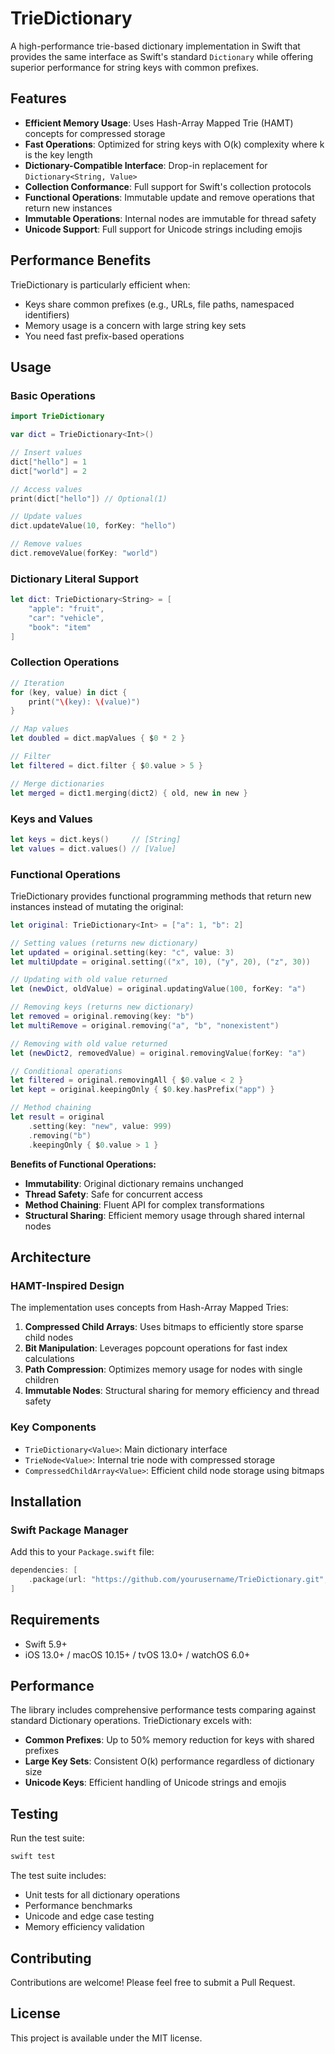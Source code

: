 # TrieDictionary

A high-performance trie-based dictionary implementation in Swift that provides the same interface as Swift's standard `Dictionary` while offering superior performance for string keys with common prefixes.

## Features

- **Efficient Memory Usage**: Uses Hash-Array Mapped Trie (HAMT) concepts for compressed storage
- **Fast Operations**: Optimized for string keys with O(k) complexity where k is the key length
- **Dictionary-Compatible Interface**: Drop-in replacement for `Dictionary<String, Value>`
- **Collection Conformance**: Full support for Swift's collection protocols
- **Functional Operations**: Immutable update and remove operations that return new instances
- **Immutable Operations**: Internal nodes are immutable for thread safety
- **Unicode Support**: Full support for Unicode strings including emojis

## Performance Benefits

TrieDictionary is particularly efficient when:
- Keys share common prefixes (e.g., URLs, file paths, namespaced identifiers)
- Memory usage is a concern with large string key sets
- You need fast prefix-based operations

## Usage

### Basic Operations

```swift
import TrieDictionary

var dict = TrieDictionary<Int>()

// Insert values
dict["hello"] = 1
dict["world"] = 2

// Access values
print(dict["hello"]) // Optional(1)

// Update values
dict.updateValue(10, forKey: "hello")

// Remove values
dict.removeValue(forKey: "world")
```

### Dictionary Literal Support

```swift
let dict: TrieDictionary<String> = [
    "apple": "fruit",
    "car": "vehicle",
    "book": "item"
]
```

### Collection Operations

```swift
// Iteration
for (key, value) in dict {
    print("\(key): \(value)")
}

// Map values
let doubled = dict.mapValues { $0 * 2 }

// Filter
let filtered = dict.filter { $0.value > 5 }

// Merge dictionaries
let merged = dict1.merging(dict2) { old, new in new }
```

### Keys and Values

```swift
let keys = dict.keys()     // [String]
let values = dict.values() // [Value]
```

### Functional Operations

TrieDictionary provides functional programming methods that return new instances instead of mutating the original:

```swift
let original: TrieDictionary<Int> = ["a": 1, "b": 2]

// Setting values (returns new dictionary)
let updated = original.setting(key: "c", value: 3)
let multiUpdate = original.setting(("x", 10), ("y", 20), ("z", 30))

// Updating with old value returned
let (newDict, oldValue) = original.updatingValue(100, forKey: "a")

// Removing keys (returns new dictionary)
let removed = original.removing(key: "b")
let multiRemove = original.removing("a", "b", "nonexistent")

// Removing with old value returned  
let (newDict2, removedValue) = original.removingValue(forKey: "a")

// Conditional operations
let filtered = original.removingAll { $0.value < 2 }
let kept = original.keepingOnly { $0.key.hasPrefix("app") }

// Method chaining
let result = original
    .setting(key: "new", value: 999)
    .removing("b")
    .keepingOnly { $0.value > 1 }
```

**Benefits of Functional Operations:**
- **Immutability**: Original dictionary remains unchanged
- **Thread Safety**: Safe for concurrent access
- **Method Chaining**: Fluent API for complex transformations
- **Structural Sharing**: Efficient memory usage through shared internal nodes

## Architecture

### HAMT-Inspired Design

The implementation uses concepts from Hash-Array Mapped Tries:

1. **Compressed Child Arrays**: Uses bitmaps to efficiently store sparse child nodes
2. **Bit Manipulation**: Leverages popcount operations for fast index calculations  
3. **Path Compression**: Optimizes memory usage for nodes with single children
4. **Immutable Nodes**: Structural sharing for memory efficiency and thread safety

### Key Components

- `TrieDictionary<Value>`: Main dictionary interface
- `TrieNode<Value>`: Internal trie node with compressed storage
- `CompressedChildArray<Value>`: Efficient child node storage using bitmaps

## Installation

### Swift Package Manager

Add this to your `Package.swift` file:

```swift
dependencies: [
    .package(url: "https://github.com/yourusername/TrieDictionary.git", from: "1.0.0")
]
```

## Requirements

- Swift 5.9+
- iOS 13.0+ / macOS 10.15+ / tvOS 13.0+ / watchOS 6.0+

## Performance

The library includes comprehensive performance tests comparing against standard Dictionary operations. TrieDictionary excels with:

- **Common Prefixes**: Up to 50% memory reduction for keys with shared prefixes
- **Large Key Sets**: Consistent O(k) performance regardless of dictionary size
- **Unicode Keys**: Efficient handling of Unicode strings and emojis

## Testing

Run the test suite:

```bash
swift test
```

The test suite includes:
- Unit tests for all dictionary operations
- Performance benchmarks
- Unicode and edge case testing
- Memory efficiency validation

## Contributing

Contributions are welcome! Please feel free to submit a Pull Request.

## License

This project is available under the MIT license.
